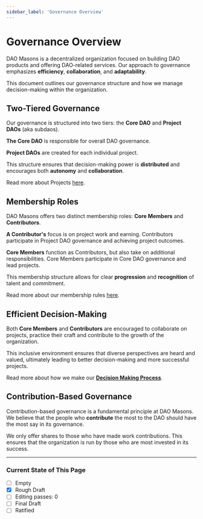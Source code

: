 ```yaml
---
sidebar_label: 'Governance Overview'
---
```


# Governance Overview

DAO Masons is a decentralized organization focused on building DAO products and offering DAO-related services. Our approach to governance emphasizes **efficiency**, **collaboration**, and **adaptability**. 

This document outlines our governance structure and how we manage decision-making within the organization.

## Two-Tiered Governance

Our governance is structured into two tiers: the **Core DAO** and **Project DAOs** (aka subdaos). 

**The Core DAO** is responsible for overall DAO governance.

**Project DAOs** are created for each individual project. 

This structure ensures that decision-making power is **distributed** and encourages both **autonomy** and **collaboration**.

Read more about Projects [here](/Rules/projects).

## Membership Roles

DAO Masons offers two distinct membership roles: **Core Members** and **Contributors**. 

**A Contributor's** focus is on project work and earning. Contributors participate in Project DAO governance and achieving project outcomes. 

**Core Members** function as Contributors, but also take on additional responsibilities. Core Members participate in Core DAO governance and lead projects. 

This membership structure allows for clear **progression** and **recognition** of talent and commitment.

Read more about our membership rules [here](/Rules/membership-rules).

## Efficient Decision-Making

Both **Core Members** and **Contributors** are encouraged to collaborate on projects, practice their craft and contribute to the growth of the organization. 

This inclusive environment ensures that diverse perspectives are heard and valued, ultimately leading to better decision-making and more successful projects.

Read more about how we make our **[Decision Making Process](/Rules/decision-making)**.

## Contribution-Based Governance

Contribution-based governance is a fundamental principle at DAO Masons. We believe that the people who **contribute** the most to the DAO should have the most say in its governance. 

We only offer shares to those who have made work contributions. This ensures that the organization is run by those who are most invested in its success.

---

### Current State of This Page

- [ ] Empty
- [x] Rough Draft
- [ ] Editing passes: 0
- [ ] Final Draft
- [ ] Ratified
